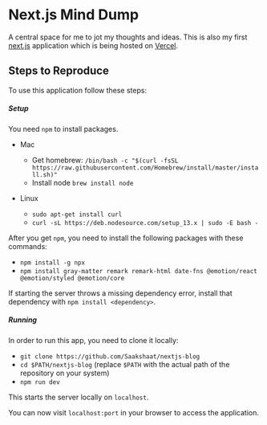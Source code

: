 Next.js Mind Dump
=

A central space for me to jot my thoughts and ideas. This is also my first [next.js](https://nextjs.org/) application which is being hosted on [Vercel](https://vercel.com/).


Steps to Reproduce
- 
To use this application follow these steps:

##### Setup
You need `npm` to install packages.

- Mac
  - Get homebrew: `/bin/bash -c "$(curl -fsSL https://raw.githubusercontent.com/Homebrew/install/master/install.sh)"
`
  - Install node `brew install node`

- Linux
  - `sudo apt-get install curl`
  - `curl -sL https://deb.nodesource.com/setup_13.x | sudo -E bash -`

After you get `npm`, you need to install the following packages with these commands:
- `npm install -g npx`
- `npm install gray-matter remark remark-html date-fns @emotion/react @emotion/styled @emotion/core`

If starting the server throws a missing dependency error, install that dependency with
`npm install <dependency>`.
  

##### Running

In order to run this app, you need to clone it locally:
- `git clone https://github.com/Saakshaat/nextjs-blog`
- `cd $PATH/nextjs-blog` (replace `$PATH` with the actual path of the repository on your system)
- `npm run dev`

This starts the server locally on `localhost`. 

You can now visit `localhost:port` in your browser to access the application.
